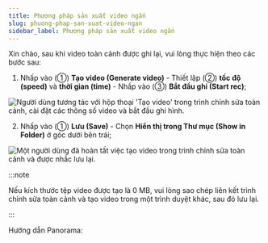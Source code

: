 ```yaml
---
title: Phương pháp sản xuất video ngắn
slug: phuong-phap-san-xuat-video-ngan
sidebar_label: Phương pháp sản xuất video ngắn
---
```


Xin chào, sau khi video toàn cảnh được ghi lại, vui lòng thực hiện theo các bước sau:

1. Nhấp vào (①) **Tạo video (Generate video)** - Thiết lập (②) **tốc độ (speed)** và **thời gian (time)** - Nhấp vào (③) **Bắt đầu ghi (Start rec)**;

![Người dùng tương tác với hộp thoại 'Tạo video' trong trình chỉnh sửa toàn cảnh, cài đặt các thông số video và bắt đầu ghi hình.](https://storage.googleapis.com/jegavn_kb/images/1e062fc0-0875-4eee-9a41-6dac6ef99b84.png)

2. Nhấp vào (①) **Lưu (Save)** - Chọn **Hiển thị trong Thư mục (Show in Folder)** ở góc dưới bên trái;

![Một người dùng đã hoàn tất việc tạo video trong trình chỉnh sửa toàn cảnh và được nhắc lưu lại.](https://storage.googleapis.com/jegavn_kb/images/a3949038-26df-42e5-8031-54e97ea6e313.png)

:::note

Nếu kích thước tệp video được tạo là 0 MB, vui lòng sao chép liên kết trình chỉnh sửa toàn cảnh và tạo video trong một trình duyệt khác, sau đó lưu lại.

:::

Hướng dẫn Panorama: